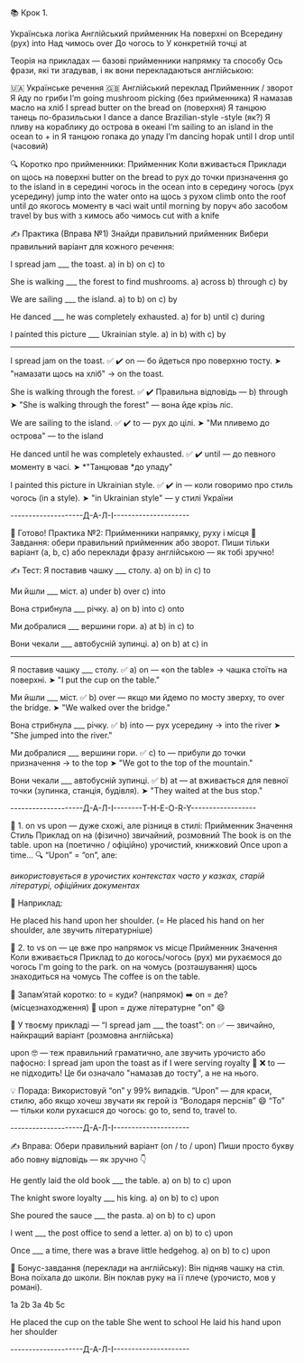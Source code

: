 📚 Крок 1.

Українська логіка	Англійський прийменник
На поверхні         on
Всередину (рух)	    into
Над чимось	        over
До чогось	        to
У конкретній точці	at

Теорія на прикладах — базові прийменники напрямку та способу
Ось фрази, які ти згадував, і як вони перекладаються англійською:

🇺🇦 Українське речення	🇬🇧 Англійський переклад	Прийменник / зворот
Я йду по гриби	I’m going mushroom picking	(без прийменника)
Я намазав масло на хліб	I spread butter on the bread	on (поверхня)
Я танцюю танець по-бразильськи	I dance a dance Brazilian-style	-style (як?)
Я пливу на кораблику до острова в океані	I’m sailing to an island in the ocean	to + in
Я танцюю гопака до упаду	I’m dancing hopak until I drop	until (часовий)

🔍 Коротко про прийменники:
Прийменник	Коли вживається	                Приклади
on	    щось на поверхні	                butter on the bread
to	    рух до точки призначення	        go to the island
in	    в середині чогось	                in the ocean
into	в середину чогось (рух усередину)	jump into the water
onto	на щось з рухом	                    climb onto the roof
until	до якогось моменту в часі	        wait until morning
by	    поруч або засобом	                travel by bus
with	з кимось або чимось	                cut with a knife

✍️ Практика (Вправа №1)
Знайди правильний прийменник
Вибери правильний варіант для кожного речення:

I spread jam ___ the toast.
a) in
b) on
c) to

She is walking ___ the forest to find mushrooms.
a) across
b) through
c) by

We are sailing ___ the island.
a) to
b) on
c) by

He danced ___ he was completely exhausted.
a) for
b) until
c) during

I painted this picture ___ Ukrainian style.
a) in
b) with
c) by

---------

I spread jam on the toast. ✅
✔️ on — бо йдеться про поверхню тосту.
➤ "намазати щось на хліб" → on the toast.

She is walking through the forest. ✅
✔️ Правильна відповідь — b) through
➤ "She is walking through the forest" — вона йде крізь ліс.

We are sailing to the island. ✅
✔️ to — рух до цілі.
➤ "Ми пливемо до острова" — to the island

He danced until he was completely exhausted. ✅
✔️ until — до певного моменту в часі.
➤ *"Танцював *до упаду"

I painted this picture in Ukrainian style. ✅
✔️ in — коли говоримо про стиль чогось (in a style).
➤ "in Ukrainian style" — у стилі України


--------------------Д-А-Л-І---------------------

🚀 Готово! Практика №2: Прийменники напрямку, руху і місця
🔧 Завдання: обери правильний прийменник або зворот.
Пиши тільки варіант (a, b, c) або переклади фразу англійською — як тобі зручно!

✍️ Тест:
Я поставив чашку ___ столу.
a) on
b) in
c) to

Ми йшли ___ міст.
a) under
b) over
c) into

Вона стрибнула ___ річку.
a) on
b) into
c) onto

Ми добралися ___ вершини гори.
a) at
b) in
c) to

Вони чекали ___ автобусній зупинці.
a) on
b) at
c) in


----------

Я поставив чашку ___ столу.
✅ a) on — «on the table» → чашка стоїть на поверхні.
➤ "I put the cup on the table."

Ми йшли ___ міст.
✅ b) over — якщо ми йдемо по мосту зверху, то over the bridge.
➤ "We walked over the bridge."

Вона стрибнула ___ річку.
✅ b) into — рух усередину → into the river
➤ "She jumped into the river."

Ми добралися ___ вершини гори.
✅ c) to — прибули до точки призначення → to the top
➤ "We got to the top of the mountain."

Вони чекали ___ автобусній зупинці.
✅ b) at — at вживається для певної точки (зупинка, станція, будівля).
➤ "They waited at the bus stop."

--------------------Д-А-Л-І--------T-H-E-O-R-Y------------------

🎯 1. on vs upon — дуже схожі, але різниця в стилі:
Прийменник	Значення	Стиль	Приклад
on	на (фізично)	звичайний, розмовний	The book is on the table.
upon	на (поетично / офіційно)	урочистий, книжковий	Once upon a time...
🔍 “Upon” = “on”, але:

_використовується в урочистих контекстах
часто у казках, старій літературі, офіційних документах_

📘 Наприклад:

He placed his hand upon her shoulder.
(= He placed his hand on her shoulder, але звучить літературніше)

🚀 2. to vs on — це вже про напрямок vs місце
Прийменник	Значення	                Коли вживається	                Приклад
to	        до когось/чогось (рух)	    ми рухаємося до чогось	        I'm going to the park.
on	        на чомусь (розташування)	щось знаходиться на чомусь	    The coffee is on the table.

📌 Запам’ятай коротко:
to = куди? (напрямок) ➡️
on = де? (місцезнаходження) 📍
upon = дуже літературне "on" 😄

🍞 У твоєму прикладі — “I spread jam ___ the toast”:
on ✅ — звичайно, найкращий варіант (розмовна англійська)

upon 🤓 — теж правильний граматично, але звучить урочисто або пафосно:
I spread jam upon the toast as if I were serving royalty 👑
❌ to — не підходить! Це би означало "намазав до тосту", а не на нього.

💡 Порада:
Використовуй “on” у 99% випадків.
“Upon” — для краси, стилю, або якщо хочеш звучати як герой із “Володаря перснів” 😄
“To” — тільки коли рухаєшся до чогось: go to, send to, travel to.

--------------------Д-А-Л-І---------------------

✍️ Вправа: Обери правильний варіант (on / to / upon)
Пиши просто букву або повну відповідь — як зручно 👇

He gently laid the old book ___ the table.
a) on
b) to
c) upon

The knight swore loyalty ___ his king.
a) on
b) to
c) upon

She poured the sauce ___ the pasta.
a) on
b) to
c) upon

I went ___ the post office to send a letter.
a) on
b) to
c) upon

Once ___ a time, there was a brave little hedgehog.
a) on
b) to
c) upon

🔧 Бонус-завдання (переклади на англійську):
Він підняв чашку на стіл.
Вона поїхала до школи.
Він поклав руку на її плече (урочисто, мов у романі).



1a
2b
3a
4b
5c

He placed the cup on the table
She went to school
He laid his hand upon her shoulder

--------------------Д-А-Л-І---------------------
